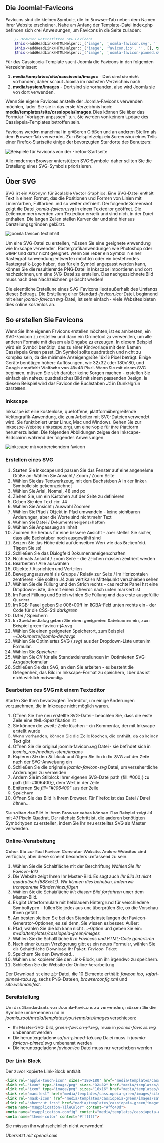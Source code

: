 <!-- Filename: J4.x:Favicons / Display title: Favicons  -->

## Die Joomla!-Favicons

Favicons sind die kleinen Symbole, die im Browser-Tab neben dem Namen Ihrer Website erscheinen. Nahe am Anfang der Template-Datei index.php befinden sich drei Anweisungen, um Favicons in die Seite zu laden:
```php
    // Browser unterstützen SVG-Favicons
    $this->addHeadLink(HTMLHelper::_('image', 'joomla-favicon.svg', '', [], true, 1), 'icon', 'rel', ['type' => 'image/svg+xml']);
    $this->addHeadLink(HTMLHelper::_('image', 'favicon.ico', '', [], true, 1), 'alternate icon', 'rel', ['type' => 'image/vnd.microsoft.icon']);
    $this->addHeadLink(HTMLHelper::_('image', 'joomla-favicon-pinned.svg', '', [], true, 1), 'mask-icon', 'rel', ['color' => '#000']);
```
Für das Cassiopeia-Template sucht Joomla die Favicons in den folgenden Verzeichnissen:

1.  **media/templates/site/cassiopeia/images** - Dort sind sie nicht vorhanden, daher schaut Joomla im nächsten Verzeichnis nach.
2.  **media/system/images** - Dort sind sie vorhanden, also wird Joomla sie von dort verwenden.

Wenn Sie eigene Favicons anstelle der Joomla-Favicons verwenden möchten, laden Sie sie in das erste Verzeichnis hoch: **media/templates/site/cassiopeia/images**. Dies können Sie über das Formular "Vorlagen anpassen" tun. Sie werden von keinem Update des Cassiopeia-Templates betroffen sein.

Favicons werden manchmal in größeren Größen und an anderen Stellen als dem Browser-Tab verwendet. Zum Beispiel zeigt ein Screenshot eines Teils einer Firefox-Startseite einige der bevorzugten Standorte des Benutzers:

![Beispiele für Favicons von der Firefox-Startseite](../../../en/images/templates/favicons-firefox-start-collection.png)

Alle modernen Browser unterstützen SVG-Symbole, daher sollten Sie die Erstellung eines SVG-Symbols priorisieren.  

## Über SVG

SVG ist ein Akronym für Scalable Vector Graphics. Eine SVG-Datei enthält Text in einem Format, das die Positionen und Formen von Linien mit Linienfarben, Füllfarben und so weiter definiert. Der folgende Screenshot zeigt die Datei *joomla-favicon.svg* in einem Texteditor geöffnet. Die Zeilennummern werden vom Texteditor erstellt und sind nicht in der Datei enthalten. Die langen Zeilen stellen Kurven dar und sind hier aus Darstellungsgründen gekürzt.

![joomla favicon textinhalt](../../../en/images/templates/favicons-joomla-favicon-svg-text.png)

Um eine SVG-Datei zu erstellen, müssen Sie eine geeignete Anwendung wie Inkscape verwenden. Rastergrafikanwendungen wie Photoshop oder GIMP sind dafür nicht geeignet. Wenn Sie lieber ein Symbol in einer Rastergrafikanwendung entwerfen möchten oder ein bestehendes Rastergrafik-Logo haben, das für ein Symbol angepasst werden kann, können Sie die resultierende PNG-Datei in Inkscape importieren und dort nachzeichnen, um eine SVG-Datei zu erstellen. Das nachgezeichnete Bild muss nach dem Nachzeichnen gelöscht werden!

Die eigentliche Erstellung eines SVG-Favicons liegt außerhalb des Umfangs dieses Beitrags. Die Erstellung einer Standard-*favicon.ico*-Datei, beginnend mit einer *joomla-favicon.svg*-Datei, ist sehr einfach - viele Websites bieten dies online kostenlos an.

## So erstellen Sie Favicons

Wenn Sie Ihre eigenen Favicons erstellen möchten, ist es am besten, ein SVG-Favicon zu erstellen und dann ein Onlinetool zu verwenden, um alle anderen Formate mit diesem als Eingabe zu erzeugen. In diesem Beispiel wird ein Symbol benötigt, das zu einer Kindvorlage mit dem Namen Cassiopeia Green passt. Ein Symbol sollte quadratisch und nicht zu komplex sein, da die minimale Anzeigengröße 16x16 Pixel beträgt. Einige Geräte benötigen höhere Auflösungen, wie 32x32 oder 180x180, und Google empfiehlt Vielfache von 48x48 Pixel. Wenn Sie mit einem SVG beginnen, müssen Sie sich darüber keine Sorgen machen - erstellen Sie einfach ein nahezu quadratisches Bild mit einem passenden Design. In diesem Beispiel wird das Favicon die Buchstaben *J4* in Dunkelgrün darstellen.

### Inkscape

Inkscape ist eine kostenlose, quelloffene, plattformübergreifende Vektorgrafik-Anwendung, die zum Arbeiten mit SVG-Dateien verwendet wird. Sie funktioniert unter Linux, Mac und Windows. Gehen Sie zur Inkscape-Website (inkscape.org), um eine Kopie für Ihre Plattform herunterzuladen. Die folgenden Abbildungen zeigen den Inkscape-Bildschirm während der folgenden Anweisungen.

![inkscape mit vorbereitendem favicon](../../../en/images/templates/favicons-inkscape-favicon.png)

### Erstellen eines SVG

1. Starten Sie Inkscape und passen Sie das Fenster auf eine angenehme Größe an: Wählen Sie Ansicht / Zoom / Zoom Seite
2. Wählen Sie das Textwerkzeug, mit dem Buchstaben A in der linken Symbolleiste gekennzeichnet
3. Wählen Sie Arial, Normal, 48 und px
4. Ziehen Sie, um ein Kästchen auf der Seite zu definieren
5. Geben Sie den Text ein: J4
6. Wählen Sie Ansicht / Auswahl Zoomen
7. Wählen Sie Pfad / Objekt in Pfad umwandeln - keine sichtbaren Änderungen, aber die Worte sind nicht mehr Text
8. Wählen Sie Datei / Dokumenteneigenschaften
9. Wählen Sie Anpassung an Inhalt
10. Zoomen Sie heraus für eine bessere Ansicht - aber stellen Sie sicher, dass alle Buchstaben noch ausgewählt sind
11. Setzen Sie das Höhenfeld auf denselben Wert wie das Breitenfeld. Tippen Sie es!
12. Schließen Sie das Dialogfeld Dokumenteneigenschaften
13. Nochmals Ansicht / Zoom Seite - die Zeichen müssen zentriert werden
14. Bearbeiten / Alle auswählen
15. Objekte / Ausrichten und Verteilen
16. Bewegungsauswahl als Gruppe / Relativ zur Seite / Im Horizontalen zentrieren - Sie sollten J4 zum vertikalen Mittelpunkt verschieben sehen
17. Wählen Sie die Füllung und den Strich rechts - das rechte Panel hat eine Dropdown-Liste, die mit einem Chevron nach unten markiert ist
18. Im Panel Füllung und Strich wählen Sie Füllung und das erste ausgefüllte Quadrat
19. Im RGB-Panel geben Sie 006400ff im RGBA-Feld unten rechts ein - der Code für die CSS-Stil *darkgreen*
20. Datei / Speichern
21. Im Speicherdialog geben Sie einen geeigneten Dateinamen ein, zum Beispiel green-favicon-j4.svg
22. Wählen Sie einen geeigneten Speicherort, zum Beispiel
    *~/Dokumente/joomla-dev/svgs*
23. Wählen Sie Optimiertes SVG (*.svg*) aus der Dropdown-Liste unten im Formular.
24. Wählen Sie *Speichern*
25. Wählen Sie *OK* für alle Standardeinstellungen im Optimierten SVG-Ausgabeformular
26. Schließen Sie das SVG, an dem Sie arbeiten - es besteht die Gelegenheit, das Bild im Inkscape-Format zu speichern, aber das ist nicht wirklich notwendig.

### Bearbeiten des SVG mit einem Texteditor

Starten Sie Ihren bevorzugten Texteditor, um einige Änderungen vorzunehmen, die in Inkscape nicht möglich waren.

1. Öffnen Sie Ihre neu erstellte SVG-Datei - beachten Sie, dass die erste Zeile eine XML-Spezifikation ist
2. Sie können die zweite Zeile löschen - ein Kommentar, der mit Inkscape erstellt wurde
3. Wenn vorhanden, können Sie die Zeile löschen, die enthält, da es keinen Text gibt
4. Öffnen Sie die original joomla-favicon.svg Datei - sie befindet sich in *joomla_root/media/system/images*
5. Kopieren Sie den Stilblock und fügen Sie ihn in Ihr SVG auf der Zeile nach der SVG-Anweisung ein
6. Schließen Sie die originale *joomla-favicon-svg* Datei, um versehentliche Änderungen zu vermeiden
7. Ändern Sie im Stilblock Ihrer eigenen SVG-Datei path {fill: \#000;} zu path {fill: \#006400;}, dem Wert in der Zeile
8. Entfernen Sie *fill="#006400"* aus der Zeile
9. Speichern
10. Öffnen Sie das Bild in Ihrem Browser. Für Firefox ist das Datei / Datei öffnen...

Sie sollten das Bild in Ihrem Browser sehen können. Das Beispiel zeigt J4 mit 47 Pixeln Quadrat. Der nächste Schritt ist, die anderen benötigten Symboltypen zu erstellen, indem Sie Ihr neu erstelltes SVG als Master verwenden.

### Online-Verarbeitung

Gehen Sie zur Real Favicon Generator-Website.
Andere Websites sind verfügbar, aber diese scheint besonders umfassend zu sein.

1. Wählen Sie die Schaltfläche mit der Beschriftung *Wählen Sie Ihr Favicon-Bild*
2. Die Website zeigt Ihnen Ihr Master-Bild. Es sagt auch *Ihr Bild ist nicht quadratisch (688x512). Wir können dies beheben, indem wir transparente Ränder hinzufügen*
3. Wählen Sie die Schaltfläche *Mit diesem Bild fortfahren* unter dem Master-Bild.
4. Es gibt Unterformulare mit hellblauem Hintergrund für verschiedene Symboltypen - füllen Sie jedes aus und überprüfen Sie, ob die Vorschau Ihnen gefällt.
5. Am besten bleiben Sie bei den Standardeinstellungen der Favicon-Generator-Optionen, es sei denn, Sie wissen es besser. Außer:
6. Pfad, wählen Sie die Ich kann nicht ...-Option und geben Sie ein:
    *media/templates/cassiopeia-green/images*
7. Wählen Sie die Schaltfläche *Ihre Favicons und HTML-Code generieren*
8. Nach einer kurzen Verzögerung gibt es ein neues Formular, wählen Sie die Schaltfläche Download Ihr Paket: *Favicon*-Paket
9. Speichern Sie den Download...
10. Wählen und kopieren Sie den Link-Block, um ihn irgendwo zu speichern.
11. Schließen Sie die Website der Online-Verarbeitung

Der Download ist eine *zip*-Datei, die 10 Elemente enthält: *favicon.ico*, *safari-pinned-tab.svg*, sechs PNG-Dateien, *browserconfig.xml* und *site.webmanifest*.

### Bereitstellung

Um das Standardsatz von Joomla-Favicons zu verwenden, müssen Sie die Symbole umbenennen und in *joomla_root/media/templates/yourtemplate/images* verschieben:

- Ihr Master-SVG-Bild, *green-favicon-j4.svg*, muss in *joomla-favicon.svg* umbenannt werden
- Die heruntergeladene *safari-pinned-tab.svg* Datei muss in *joomla-favicon-pinned.svg* umbenannt werden
- Die heruntergeladene *favicon.ico* Datei muss nur verschoben werden

### Der Link-Block

Der zuvor kopierte Link-Block enthält:

```html
<link rel="apple-touch-icon" sizes="180x180" href="media/templates/cassiopeia-green/images/apple-touch-icon.png">
<link rel="icon" type="image/png" sizes="32x32" href="media/templates/cassiopeia-green/images/favicon-32x32.png">
<link rel="icon" type="image/png" sizes="16x16" href="media/templates/cassiopeia-green/images/favicon-16x16.png">
<link rel="manifest" href="media/templates/cassiopeia-green/images/site.webmanifest">
<link rel="mask-icon" href="media/templates/cassiopeia-green/images/safari-pinned-tab.svg" color="#5bbad5">
<link rel="shortcut icon" href="media/templates/cassiopeia-green/images/favicon.ico">
<meta name="msapplication-TileColor" content="#ffc40d">
<meta name="msapplication-config" content="media/templates/cassiopeia-green/images/browserconfig.xml">
<meta name="theme-color" content="#ffffff">
```

Sie müssen ihn wahrscheinlich nicht verwenden!

*Übersetzt mit openai.com*

